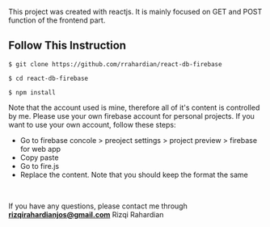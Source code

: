This project was created with reactjs. It is mainly focused on GET and POST function of the frontend part.

<h2>Follow This Instruction</h2>

```
$ git clone https://github.com/rrahardian/react-db-firebase

$ cd react-db-firebase

$ npm install
```

Note that the account used is mine, therefore all of it's content is controlled by me. Please use your own firebase account for personal projects. If you want to use your own account, follow these steps:

* Go to firebase concole > preoject settings > project preview > firebase for web app
* Copy paste
* Go to fire.js
* Replace the content. Note that you should keep the format the same

<br/>

If you have any questions, please contact me through
<br/>
<b>rizqirahardianjos@gmail.com</b> Rizqi Rahardian
